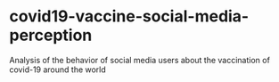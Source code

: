 # covid19-vaccine-social-media-perception
Analysis of the behavior of social media users about the vaccination of covid-19 around the world
